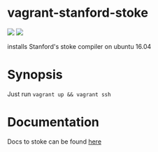 # vagrant-stanford-stoke

![](http://www.wwll.com/images/logos/teams/stan-256.png)
![](http://www.wwll.com/images/logos/teams/uci-256.png)

installs Stanford's stoke compiler on ubuntu 16.04

# Synopsis

Just run `vagrant up && vagrant ssh`

# Documentation

Docs to stoke can be found [here](https://github.com/StanfordPL/stoke)
